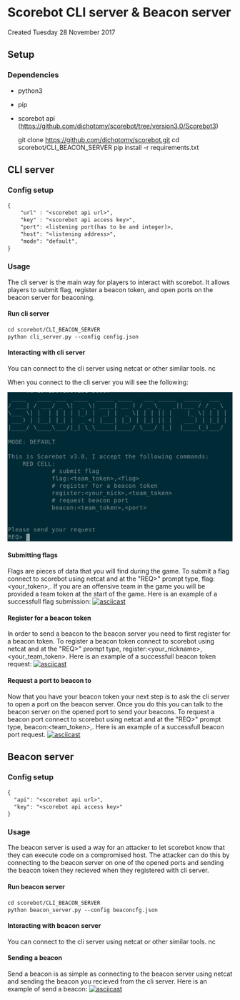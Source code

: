# Scorebot CLI server & Beacon server
Created Tuesday 28 November 2017

Setup
-----

### Dependencies

* python3
* pip
* scorebot api (<https://github.com/dichotomy/scorebot/tree/version3.0/Scorebot3>)

	git clone https://github.com/dichotomy/scorebot.git
	cd scorebot/CLI_BEACON_SERVER
	pip install -r requirements.txt


CLI server
----------

### Config setup
	{
		"url" : "<scorebot api url>",
		"key" : "<scorebot api access key>",
		"port": <listening port(has to be and integer)>,
		"host": "<listening address>",
		"mode": "default",
	}


### Usage
The cli server is the main way for players to interact with scorebot. It allows players to submit flag, register a beacon token, and open ports on the beacon server for beaconing. 

#### Run cli server
	cd scorebot/CLI_BEACON_SERVER
	python cli_server.py --config config.json


#### Interacting with cli server
You can connect to the cli server using netcat or other similar tools.
	nc <ip address> <port>

When you connect to the cli server you will see the following:

![banner](screenshots/cliserver-initial-output.png)

#### Submitting flags
Flags are pieces of data that you will find during the game. To submit a flag connect to scorebot using netcat and at the "REQ>" prompt type, flag:<your_token>,<flag>. If you are an offensive team in the game you will be provided a team token at the start of the game.
Here is an example of a successfull flag submission:
[![asciicast](https://asciinema.org/a/Odpozqeg55DPlLyOaFIaIl7ED.png)](https://asciinema.org/a/Odpozqeg55DPlLyOaFIaIl7ED)

#### Register for a beacon token
In order to send a beacon to the beacon server you need to first register for a beacon token. To register a beacon token connect to scorebot using netcat and at the "REQ>" prompt type, register:<your_nickname>,<your_team_token>.
Here is an example of a successfull beacon token request:
[![asciicast](https://asciinema.org/a/SvAUUkzg1oZqGbPyWHldzJ08p.png)](https://asciinema.org/a/SvAUUkzg1oZqGbPyWHldzJ08p)

#### Request a port to beacon to
Now that you have your beacon token your next step is to ask the cli server to open a port on the beacon server. Once you do this you can talk to the beacon server on the opened port to send your beacons. To request a beacon port connect to scorebot using netcat and at the "REQ>" prompt type, beacon:<team_token>,<port>.
Here is an example of a successfull beacon port request.
[![asciicast](https://asciinema.org/a/CMDqQ6s8oT7pv0J4vBF8PBJTy.png)](https://asciinema.org/a/CMDqQ6s8oT7pv0J4vBF8PBJTy)

Beacon server
-------------

### Config setup
	{
	  "api": "<scorebot api url>",
	  "key": "<scorebot api access key>"
	}


### Usage
The beacon server is used a way for an attacker to let scorebot know that they can execute code on a compromised host. 
The attacker can do this by connecting to the beacon server on one of the opened ports and sending the beacon token they recieved when they registered with cli server.

#### Run beacon server
	cd scorebot/CLI_BEACON_SERVER
	python beacon_server.py --config beaconcfg.json


#### Interacting with beacon server
You can connect to the cli server using netcat or other similar tools.
	nc <ip address> <port>

#### Sending a beacon
Send a beacon is as simple as connecting to the beacon server using netcat and sending the beacon you recieved from the cli server.
Here is an example of send a beacon:
[![asciicast](https://asciinema.org/a/EOsGm3KTIi3NAYuMkQV2APFXg.png)](https://asciinema.org/a/EOsGm3KTIi3NAYuMkQV2APFXg)
